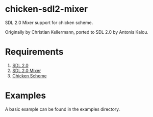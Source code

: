 chicken-sdl2-mixer
=================

SDL 2.0 Mixer support for chicken scheme.

Originally by Christian Kellermann, ported to SDL 2.0 by Antonis Kalou.

# Requirements 

1. [SDL 2.0](https://www.libsdl.org/download-2.0.php)
2. [SDL 2.0 Mixer](https://www.libsdl.org/projects/SDL_mixer/)
3. [Chicken Scheme](http://www.call-cc.org/)

# Examples 

A basic example can be found in the examples directory.
